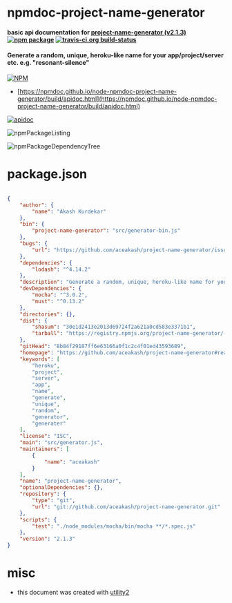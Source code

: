 # npmdoc-project-name-generator

#### basic api documentation for  [project-name-generator (v2.1.3)](https://github.com/aceakash/project-name-generator#readme)  [![npm package](https://img.shields.io/npm/v/npmdoc-project-name-generator.svg?style=flat-square)](https://www.npmjs.org/package/npmdoc-project-name-generator) [![travis-ci.org build-status](https://api.travis-ci.org/npmdoc/node-npmdoc-project-name-generator.svg)](https://travis-ci.org/npmdoc/node-npmdoc-project-name-generator)

#### Generate a random, unique, heroku-like name for your app/project/server etc. e.g. "resonant-silence"

[![NPM](https://nodei.co/npm/project-name-generator.png?downloads=true&downloadRank=true&stars=true)](https://www.npmjs.com/package/project-name-generator)

- [https://npmdoc.github.io/node-npmdoc-project-name-generator/build/apidoc.html](https://npmdoc.github.io/node-npmdoc-project-name-generator/build/apidoc.html)

[![apidoc](https://npmdoc.github.io/node-npmdoc-project-name-generator/build/screenCapture.buildCi.browser.%252Ftmp%252Fbuild%252Fapidoc.html.png)](https://npmdoc.github.io/node-npmdoc-project-name-generator/build/apidoc.html)

![npmPackageListing](https://npmdoc.github.io/node-npmdoc-project-name-generator/build/screenCapture.npmPackageListing.svg)

![npmPackageDependencyTree](https://npmdoc.github.io/node-npmdoc-project-name-generator/build/screenCapture.npmPackageDependencyTree.svg)



# package.json

```json

{
    "author": {
        "name": "Akash Kurdekar"
    },
    "bin": {
        "project-name-generator": "src/generator-bin.js"
    },
    "bugs": {
        "url": "https://github.com/aceakash/project-name-generator/issues"
    },
    "dependencies": {
        "lodash": "^4.14.2"
    },
    "description": "Generate a random, unique, heroku-like name for your app/project/server etc. e.g. \"resonant-silence\"",
    "devDependencies": {
        "mocha": "^3.0.2",
        "must": "^0.13.2"
    },
    "directories": {},
    "dist": {
        "shasum": "30e1d2413e2013d69724f2a621a0cd583e3371b1",
        "tarball": "https://registry.npmjs.org/project-name-generator/-/project-name-generator-2.1.3.tgz"
    },
    "gitHead": "8b84f29187ff6e63166a0f1c2c4f01ed43593689",
    "homepage": "https://github.com/aceakash/project-name-generator#readme",
    "keywords": [
        "heroku",
        "project",
        "server",
        "app",
        "name",
        "generate",
        "unique",
        "random",
        "generator",
        "generater"
    ],
    "license": "ISC",
    "main": "src/generator.js",
    "maintainers": [
        {
            "name": "aceakash"
        }
    ],
    "name": "project-name-generator",
    "optionalDependencies": {},
    "repository": {
        "type": "git",
        "url": "git://github.com/aceakash/project-name-generator.git"
    },
    "scripts": {
        "test": "./node_modules/mocha/bin/mocha **/*.spec.js"
    },
    "version": "2.1.3"
}
```



# misc
- this document was created with [utility2](https://github.com/kaizhu256/node-utility2)

